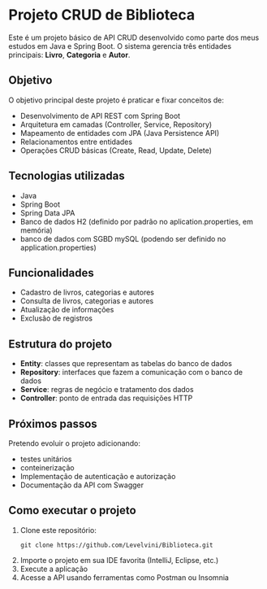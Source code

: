 
# Projeto CRUD de Biblioteca

Este é um projeto básico de API CRUD desenvolvido como parte dos meus estudos em Java e Spring Boot. O sistema gerencia três entidades principais: **Livro**, **Categoria** e **Autor**.

## Objetivo

O objetivo principal deste projeto é praticar e fixar conceitos de:
- Desenvolvimento de API REST com Spring Boot
- Arquitetura em camadas (Controller, Service, Repository)
- Mapeamento de entidades com JPA (Java Persistence API)
- Relacionamentos entre entidades
- Operações CRUD básicas (Create, Read, Update, Delete)

## Tecnologias utilizadas

- Java
- Spring Boot
- Spring Data JPA
- Banco de dados H2 (definido por padrão no aplication.properties, em memória)
- banco de dados com SGBD mySQL (podendo ser definido no application.properties)

## Funcionalidades

- Cadastro de livros, categorias e autores
- Consulta de livros, categorias e autores
- Atualização de informações
- Exclusão de registros

## Estrutura do projeto

- **Entity**: classes que representam as tabelas do banco de dados
- **Repository**: interfaces que fazem a comunicação com o banco de dados
- **Service**: regras de negócio e tratamento dos dados
- **Controller**: ponto de entrada das requisições HTTP

## Próximos passos

Pretendo evoluir o projeto adicionando:
- testes unitários
- conteinerização
- Implementação de autenticação e autorização
- Documentação da API com Swagger

## Como executar o projeto

1. Clone este repositório:
   ```
   git clone https://github.com/Levelvini/Biblioteca.git
   ```
2. Importe o projeto em sua IDE favorita (IntelliJ, Eclipse, etc.)
3. Execute a aplicação
4. Acesse a API usando ferramentas como Postman ou Insomnia
